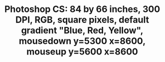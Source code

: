 ---
ee_id: '112'
site: '1'
type: '2'
long_id: 2011-110 Photoshop CS
url: 2011-110-photoshop-cs
title: 'Photoshop CS: 84 by 66 inches, 300 DPI, RGB, square pixels, default gradient
  "Blue, Red, Yellow", mousedown y=5300 x=8600, mouseup y=5600 x=8600'
year: '2011'
medium: Chromogenic print
commission:
add_credit:
dims: 84 x 66 inches
pitch:
ps:
live_url:
related: |-
  [107] 2011-108 Photoshop CS - 2011-108-photoshop-cs-84-by-66-inches-300-dpi-rgb-square-pixels-default-gra
  [110] 2011-109 Photoshop CS - 2011-109-photoshop-cs-84-by-66-inches-300-dpi-rgb-square-pixels-default-gra
  [114] 2011-112 Photoshop CS - 2011-112-photoshop-cs-84-by-66-inches-300-dpi-rgb-square-pixels-default-gra
  [116] 2011-113 Photoshop CS - 2011-113-photoshop-cs-84-by-66-inches-300-dpi-rgb-square-pixels-default-gra
youtube:
imgs: photoshop-cs-2011-110-full-cropped-database-KA.jpg
subheading:
year2: '2011'
download:
add_credits:
related_code:
layout: things-i-made
---